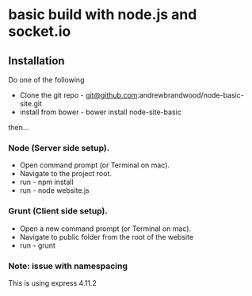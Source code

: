 # basic build with node.js and socket.io

## Installation

Do one of the following

* Clone the git repo - git@github.com:andrewbrandwood/node-basic-site.git
* install from bower - bower install node-site-basic

then...	  

### Node (Server side setup).

* Open command prompt (or Terminal on mac).
* Navigate to the project root.
* run - npm install
* run - node website.js

### Grunt (Client side setup).

* Open a new command prompt (or Terminal on mac).
* Navigate to public folder from the root of the website
* run - grunt


### Note: issue with namespacing
This is using express 4.11.2